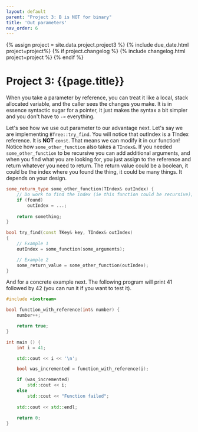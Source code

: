 ```yaml
---
layout: default
parent: "Project 3: B is NOT for binary"
title: 'Out parameters'
nav_order: 6
---
```


{% assign project = site.data.project.project3 %}
{% include due_date.html project=project%}
{% if project.changelog %}
{% include changelog.html project=project %}
{% endif %}

# Project 3: {{page.title}}

When you take a parameter by reference, you can treat it like a local, stack
allocated variable, and the caller sees the changes you make. It is in essence
syntactic sugar for a pointer, it just makes the syntax a bit simpler and you
don't have to `->` everything.

Let's see how we use out parameter to our advantage next. Let's say we are
implementing <code>BTree::try_find</code>. You will notice that outIndex is a
TIndex reference. It is **NOT** `const`. That means we can modify it in our
function! Notice how `some_other_function` also takes a `TIndex&`. If you needed
`some_other_function` to be recursive you can add additional arguments, and when
you find what you are looking for, you just assign to the reference and return
whatever you need to return. The return value could be a boolean, it could be
the index where you found the thing, it could be many things. It depends on your
design.

```c++
some_return_type some_other_function(TIndex& outIndex) {
    // Do work to find the index (ie this function could be recursive);
    if (found)
        outIndex = ...;
    
    return something;
}

bool try_find(const TKey& key, TIndex& outIndex) 
{
    // Example 1
    outIndex = some_function(some_arguments);

    // Example 2
    some_return_value = some_other_function(outIndex);
}
```

And for a concrete example next. The following program will print 41 followed by
42 (you can run it if you want to test it).

```c++
#include <iostream>

bool function_with_reference(int& number) {
    number++;

    return true;
}

int main () {
    int i = 41;

    std::cout << i << '\n';

    bool was_incremented = function_with_reference(i);

    if (was_incremented)
        std::cout << i;
    else 
        std::cout << "Function failed";
    
    std::cout << std::endl;
    
    return 0;
}
```